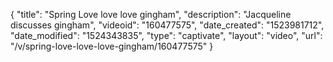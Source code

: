 {
    "title": "Spring  Love love love gingham",
    "description": "Jacqueline discusses gingham",
    "videoid": "160477575",
    "date_created": "1523981712",
    "date_modified": "1524343835",
    "type": "captivate",
    "layout": "video",
    "url": "\/v\/spring-love-love-love-gingham\/160477575"
}